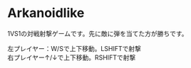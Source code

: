 # Arkanoidlike  
1VS1の対戦射撃ゲームです。先に敵に弾を当てた方が勝ちです。  

左プレイヤー：W/Sで上下移動。LSHIFTで射撃  
右プレイヤー↑/↓で上下移動。RSHIFTで射撃  
